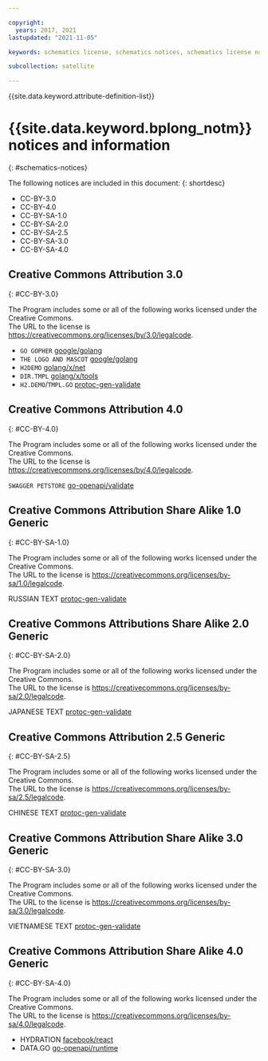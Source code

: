 ```yaml
---

copyright:
  years: 2017, 2021
lastupdated: "2021-11-05"

keywords: schematics license, schematics notices, schematics license notices

subcollection: satellite

---
```


{{site.data.keyword.attribute-definition-list}}

# {{site.data.keyword.bplong_notm}} notices and information
{: #schematics-notices}

The following notices are included in this document:
{: shortdesc}

- CC-BY-3.0 
- CC-BY-4.0 
- CC-BY-SA-1.0  
- CC-BY-SA-2.0  
- CC-BY-SA-2.5  
- CC-BY-SA-3.0  
- CC-BY-SA-4.0 

## Creative Commons Attribution 3.0
{: #CC-BY-3.0}

The Program includes some or all of the following works licensed under the Creative Commons. <br>
The URL to the license is https://creativecommons.org/licenses/by/3.0/legalcode. 

- `GO GOPHER` [google/golang](https://storage.googleapis.com/golang/go1.14.2.linux-amd64.tar.gz)
- `THE LOGO AND MASCOT` [google/golang](https://storage.googleapis.com/golang/go1.14.2.linux-amd64.tar.gz)
- `H2DEMO` [golang/x/net](https://github.com/golang/net/commit/d3edc9973b7eb1fb302b0ff2c62357091cea9a30)
- `DIR.TMPL` [golang/x/tools](https://github.com/golang/tools/commit/de023d59a5d12fe28f29c985eb1f744aae7e7d73)
- `H2.DEMO`/`TMPL.GO` [protoc-gen-validate](https://codeload.github.com/envoyproxy/protoc-gen-validate/zip/v0.1.0)

## Creative Commons Attribution 4.0
{: #CC-BY-4.0}

The Program includes some or all of the following works licensed under the Creative Commons. <br>
The URL to the license is https://creativecommons.org/licenses/by/4.0/legalcode. 

`SWAGGER PETSTORE` [go-openapi/validate](https://github.com/go-openapi/validate/releases/tag/v0.19.8)

## Creative Commons Attribution Share Alike 1.0 Generic
{: #CC-BY-SA-1.0}

The Program includes some or all of the following works licensed under the Creative Commons. <br>
The URL to the license is https://creativecommons.org/licenses/by-sa/1.0/legalcode. 

RUSSIAN TEXT [protoc-gen-validate](https://codeload.github.com/envoyproxy/protoc-gen-validate/zip/v0.1.0)

## Creative Commons Attributions Share Alike 2.0 Generic
{: #CC-BY-SA-2.0}

The Program includes some or all of the following works licensed under the Creative Commons. <br>
The URL to the license is https://creativecommons.org/licenses/by-sa/2.0/legalcode. 

JAPANESE TEXT [protoc-gen-validate](https://codeload.github.com/envoyproxy/protoc-gen-validate/zip/v0.1.0)

## Creative Commons Attribution 2.5 Generic
{: #CC-BY-SA-2.5}

The Program includes some or all of the following works licensed under the Creative Commons. <br>
The URL to the license is https://creativecommons.org/licenses/by-sa/2.5/legalcode. 

CHINESE TEXT [protoc-gen-validate](https://codeload.github.com/envoyproxy/protoc-gen-validate/zip/v0.1.0)

## Creative Commons Attribution Share Alike 3.0 Generic
{: #CC-BY-SA-3.0}

The Program includes some or all of the following works licensed under the Creative Commons. <br>
The URL to the license is https://creativecommons.org/licenses/by-sa/3.0/legalcode. 

VIETNAMESE TEXT [protoc-gen-validate](https://codeload.github.com/envoyproxy/protoc-gen-validate/zip/v0.1.0)

## Creative Commons Attribution Share Alike 4.0 Generic
{: #CC-BY-SA-4.0}

The Program includes some or all of the following works licensed under the Creative Commons. <br>
The URL to the license is https://creativecommons.org/licenses/by-sa/4.0/legalcode. 

- HYDRATION [facebook/react](https://codeload.github.com/facebook/react/zip/16.8.6)
- DATA.GO [go-openapi/runtime](https://github.com/go-openapi/runtime/releases/tag/v0.19.15)


